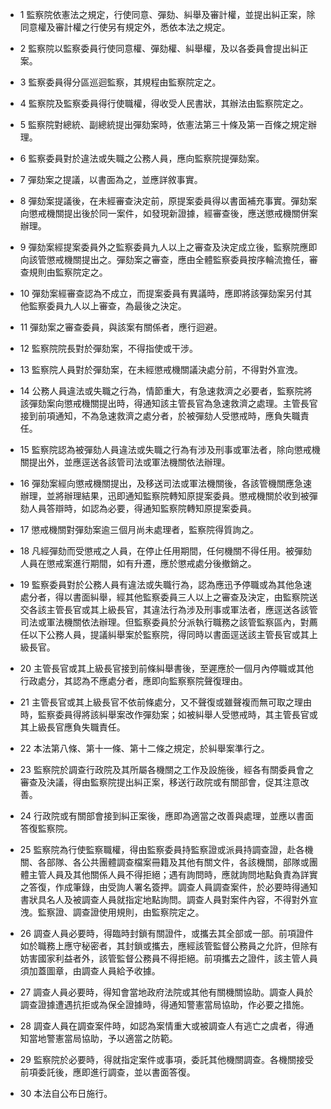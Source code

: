 * 1 監察院依憲法之規定，行使同意、彈劾、糾舉及審計權，並提出糾正案，除同意權及審計權之行使另有規定外，悉依本法之規定。

* 2 監察院以監察委員行使同意權、彈劾權、糾舉權，及以各委員會提出糾正案。

* 3 監察委員得分區巡迴監察，其規程由監察院定之。

* 4 監察院及監察委員得行使職權，得收受人民書狀，其辦法由監察院定之。

* 5 監察院對總統、副總統提出彈劾案時，依憲法第三十條及第一百條之規定辦理。

* 6 監察委員對於違法或失職之公務人員，應向監察院提彈劾案。

* 7 彈劾案之提議，以書面為之，並應詳敘事實。

* 8 彈劾案提議後，在未經審查決定前，原提案委員得以書面補充事實。彈劾案向懲戒機關提出後於同一案件，如發現新證據，經審查後，應送懲戒機關併案辦理。

* 9 彈劾案經提案委員外之監察委員九人以上之審查及決定成立後，監察院應即向該管懲戒機關提出之。彈劾案之審查，應由全體監察委員按序輪流擔任，審查規則由監察院定之。

* 10 彈劾案經審查認為不成立，而提案委員有異議時，應即將該彈劾案另付其他監察委員九人以上審查，為最後之決定。

* 11 彈劾案之審查委員，與該案有關係者，應行迴避。

* 12 監察院院長對於彈劾案，不得指使或干涉。

* 13 監察院人員對於彈劾案，在未經懲戒機關議決處分前，不得對外宣洩。

* 14 公務人員違法或失職之行為，情節重大，有急速救濟之必要者，監察院將該彈劾案向懲戒機關提出時，得通知該主管長官為急速救濟之處理。主管長官接到前項通知，不為急速救濟之處分者，於被彈劾人受懲戒時，應負失職責任。

* 15 監察院認為被彈劾人員違法或失職之行為有涉及刑事或軍法者，除向懲戒機關提出外，並應逕送各該管司法或軍法機關依法辦理。

* 16 彈劾案經向懲戒機關提出，及移送司法或軍法機關後，各該管機關應急速辦理，並將辦理結果，迅即通知監察院轉知原提案委員。懲戒機關於收到被彈劾人員答辯時，如認為必要，得通知監察院轉知原提案委員。

* 17 懲戒機關對彈劾案逾三個月尚未處理者，監察院得質詢之。

* 18 凡經彈劾而受懲戒之人員，在停止任用期間，任何機關不得任用。被彈劾人員在懲戒案進行期間，如有升遷，應於懲戒處分後撤銷之。

* 19 監察委員對於公務人員有違法或失職行為，認為應迅予停職或為其他急速處分者，得以書面糾舉，經其他監察委員三人以上之審查及決定，由監察院送交各該主管長官或其上級長官，其違法行為涉及刑事或軍法者，應逕送各該管司法或軍法機關依法辦理。但監察委員於分派執行職務之該管監察區內，對薦任以下公務人員，提議糾舉案於監察院，得同時以書面逕送該主管長官或其上級長官。

* 20 主管長官或其上級長官接到前條糾舉書後，至遲應於一個月內停職或其他行政處分，其認為不應處分者，應即向監察察院聲復理由。

* 21 主管長官或其上級長官不依前條處分，又不聲復或雖聲複而無可取之理由時，監察委員得將該糾舉案改作彈劾案；如被糾舉人受懲戒時，其主管長官或其上級長官應負失職責任。

* 22 本法第八條、第十一條、第十二條之規定，於糾舉案準行之。

* 23 監察院於調查行政院及其所屬各機關之工作及設施後，經各有關委員會之審查及決議，得由監察院提出糾正案，移送行政院或有關部會，促其注意改善。

* 24 行政院或有關部會接到糾正案後，應即為適當之改善與處理，並應以書面答復監察院。

* 25 監察院為行使監察職權，得由監察委員持監察證或派員持調查證，赴各機關、各部隊、各公共團體調查檔案冊籍及其他有關文件，各該機關，部隊或團體主管人員及其他關係人員不得拒絕；遇有詢問時，應就詢問地點負責為詳實之答復，作成筆錄，由受詢人署名簽押。調查人員調查案件，於必要時得通知書狀具名人及被調查人員就指定地點詢問。調查人員對案件內容，不得對外宣洩。監察證、調查證使用規則，由監察院定之。

* 26 調查人員必要時，得臨時封鎖有關證件，或攜去其全部或一部。前項證件如於職務上應守秘密者，其封鎖或攜去，應經該管監督公務員之允許，但除有妨害國家利益者外，該管監督公務員不得拒絕。前項攜去之證件，該主管人員須加蓋圖章，由調查人員給予收據。

* 27 調查人員必要時，得知會當地政府法院或其他有關機關協助。調查人員於調查證據遭遇抗拒或為保全證據時，得通知警憲當局協助，作必要之措施。

* 28 調查人員在調查案件時，如認為案情重大或被調查人有逃亡之虞者，得通知當地警憲當局協助，予以適當之防範。

* 29 監察院於必要時，得就指定案件或事項，委託其他機關調查。各機關接受前項委託後，應即進行調查，並以書面答復。

* 30 本法自公布日施行。


